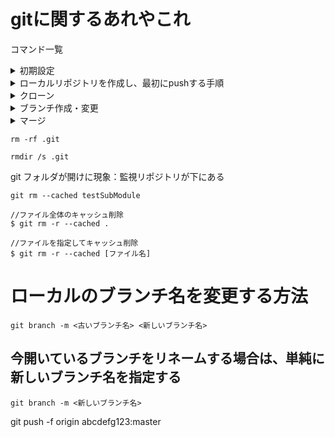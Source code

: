 # gitに関するあれやこれ


コマンド一覧

<details><summary>初期設定</summary>

```
git config --global user.name "XXXX"
git config --global user.email "XXXX@hogehoge.com"
```
</details>


<details><summary>ローカルリポジトリを作成し、最初にpushする手順</summary>

```
$ git init
$ git add .
$ git commit -m "Initial commit"
$ git remote add origin https://github.com/XXXX/XXXXXX.git
$ git push -u origin main
```
</details>

<details><summary>クローン</summary>
```
git clone https://github.com/XXXX/XXXXXX.git
```
</details>

<details><summary>ブランチ作成・変更</summary>

```
#ブランチの確認
git branch
#ブランチの作成
git branch branch_name
#ブランチの変更
git checkout branch_name
```
</details>

<details><summary>マージ</summary>

現在のブランチが更新される。

```

```
</details>


```
rm -rf .git
```

```
rmdir /s .git
```

git フォルダが開けに現象：監視リポジトリが下にある

```
git rm --cached testSubModule
```

```
//ファイル全体のキャッシュ削除
$ git rm -r --cached .

//ファイルを指定してキャッシュ削除
$ git rm -r --cached [ファイル名]
```


# ローカルのブランチ名を変更する方法

```
git branch -m <古いブランチ名> <新しいブランチ名>
```

## 今開いているブランチをリネームする場合は、単純に新しいブランチ名を指定する

```
git branch -m <新しいブランチ名>
```


git push -f origin abcdefg123:master
